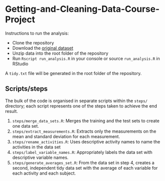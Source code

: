 # Getting-and-Cleaning-Data-Course-Project

Instructions to run the analysis:

- Clone the repository
- Download the [original dataset](https://d396qusza40orc.cloudfront.net/getdata%2Fprojectfiles%2FUCI%20HAR%20Dataset.zip)
- Unzip data into the root folder of the repository
- Run `Rscript run_analysis.R` in your console or source `run_analysis.R` in RStudio

A `tidy.txt` file will be generated in the root folder of the repository.

## Scripts/steps

The bulk of the code is organised in separate scripts within the `steps/` directory;
each script represents one of the steps taken to achieve the end result.

1. `steps/merge_data_sets.R`: Merges the training and the test sets to create one data set.
1. `steps/extract_measurements.R`: Extracts only the measurements on the mean and standard deviation for each measurement.
1. `steps/rename_activities.R`: Uses descriptive activity names to name the activities in the data set
1. `steps/label_variable_names.R`: Appropriately labels the data set with descriptive variable names.
1. `steps/generate_averages_set.R`: From the data set in step 4, creates a second, independent tidy data set with the average of each variable for each activity and each subject.
